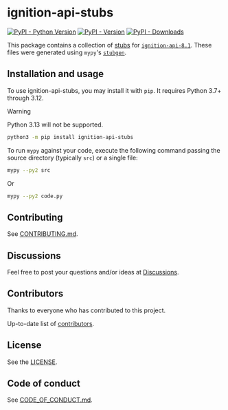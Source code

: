 # ignition-api-stubs

<!--- Badges --->
[![PyPI - Python Version](https://img.shields.io/pypi/pyversions/ignition-api-8.1-stubs)](https://pypi.org/project/ignition-api-8.1-stubs/)
[![PyPI - Version](https://img.shields.io/pypi/v/ignition-api-8.1-stubs)](https://pypi.org/project/ignition-api-8.1-stubs/)
[![PyPI - Downloads](https://pepy.tech/badge/ignition-api-8.1-stubs)](https://pepy.tech/project/ignition-api-8.1-stubs)

This package contains a collection of [stubs] for [`ignition-api-8.1`]. These
files were generated using `mypy`'s [`stubgen`].

## Installation and usage

To use ignition-api-stubs, you may install it with `pip`. It requires Python
3.7+ through 3.12.

> [!WARNING]
> Python 3.13 will not be supported.

```sh
python3 -m pip install ignition-api-stubs
```

To run `mypy` against your code, execute the following command passing the
source directory (typically `src`) or a single file:

```sh
mypy --py2 src
```

Or

```sh
mypy --py2 code.py
```

## Contributing

See [CONTRIBUTING.md].

## Discussions

Feel free to post your questions and/or ideas at [Discussions].

## Contributors

Thanks to everyone who has contributed to this project.

Up-to-date list of [contributors].

## License

See the [LICENSE].

## Code of conduct

See [CODE_OF_CONDUCT.md].

<!-- Links -->
[CODE_OF_CONDUCT.md]: https://github.com/ignition-devs/.github/blob/main/CODE_OF_CONDUCT.md
[CONTRIBUTING.md]: ../CONTRIBUTING.md
[contributors]: https://github.com/ignition-devs/ignition-api-8.1-stubs/graphs/contributors
[Discussions]: https://github.com/orgs/ignition-devs/discussions
[`ignition-api-8.1`]: https://github.com/ignition-devs/ignition-api-8.1
[LICENSE]: ../LICENSE
[`stubgen`]: https://mypy.readthedocs.io/en/stable/stubgen.html
[stubs]: https://www.python.org/dev/peps/pep-484/
